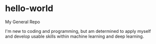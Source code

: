 # hello-world
My General Repo

I'm new to coding and programming, but am determined to apply myself and develop usable skills within machine learning and deep learning.
